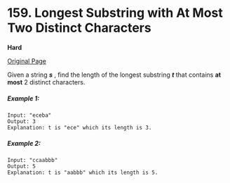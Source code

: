 # 159. Longest Substring with At Most Two Distinct Characters

**Hard**

[Original Page](https://leetcode.com/problems/longest-substring-with-at-most-two-distinct-characters/)

Given a string ___s___ , find the length of the longest substring ___t___ that contains __at most__ 2 distinct characters.

##### Example 1:
```
Input: "eceba"
Output: 3
Explanation: t is "ece" which its length is 3.
```

##### Example 2:
```
Input: "ccaabbb"
Output: 5
Explanation: t is "aabbb" which its length is 5.
```
